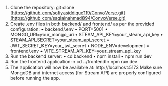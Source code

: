 1. Clone the repository:
git clone [https://github.com/sofiyasiddique119/ConvoVerse.git](https://github.com/saqlainahmad894/ConvoVerse.git)
2. Create .env files in both backend/ and frontend/ as per the provided configuration:
▪ backend/.env
• PORT=5001
• MONGO_URI=your_mongo_uri
• STEAM_API_KEY=your_steam_api_key
• STEAM_API_SECRET=your_steam_api_secret
• JWT_SECRET_KEY=your_jwt_secret
• NODE_ENV=development
▪ frontend/.env
• VITE_STREAM_API_KEY=your_stream_api_key
3. Run the backend server:
• cd backend
• npm install
• npm run dev
4. Run the frontend application:
• cd ../frontend
• npm run dev
5. The application will now be available at:
http://localhost:5173
Make sure MongoDB and internet access (for Stream API) are properly configured before
running the app.
